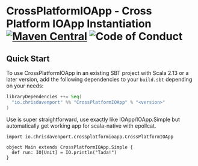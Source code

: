# CrossPlatformIOApp - Cross Platform IOApp Instantiation [![Maven Central](https://maven-badges.herokuapp.com/maven-central/io.chrisdavenport/CrossPlatformIOApp_2.13/badge.svg)](https://maven-badges.herokuapp.com/maven-central/io.chrisdavenport/CrossPlatformIOApp_2.13) ![Code of Conduct](https://img.shields.io/badge/Code%20of%20Conduct-Scala-blue.svg)

## Quick Start

To use CrossPlatformIOApp in an existing SBT project with Scala 2.13 or a later version, add the following dependencies to your
`build.sbt` depending on your needs:

```scala
libraryDependencies ++= Seq(
  "io.chrisdavenport" %% "CrossPlatformIOApp" % "<version>"
)
```

Use is super straightforward, use exactly like IOApp/IOApp.Simple but automatically get working app for scala-native with epollcat.

```
import io.chrisdavenport.crossplatformioapp.CrossPlatformIOApp

object Main extends CrossPlatformIOApp.Simple {
  def run: IO[Unit] = IO.println("Tada!")
}
```